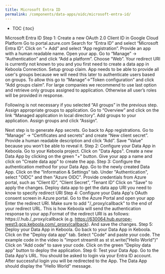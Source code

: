 ```yaml
---
title: Microsoft Entra ID
permalink: /components/data-apps/oidc/microsoft-entra-id/
---
```


* TOC
{:toc}

Microsoft Entra ID
Step 1: Create a new OAuth 2.0 Client ID in Google Cloud Platform
Go to portal.azure.com
Search for “Entra ID” and select “Microsoft Entra ID”.
Click on “+ Add” and select “App registration”.
Provide an app with a human readable name.
Open your app. Go to “Manage” → “Authentication” and click “Add a platform”.
Choose “Web”.
Your redirect URl is currently not known to you and you first need to create a data app in Keboola Connection. 
Setup group claim. App needs to be able to provide all user's groups because we will need this later to authenticate users based on groups. To allow this go to “Manage”->”Token configuration” and click “Add groups claim”. 
For large companies we recommend to use last option and retrieve only groups assigned to application. Otherwise all user’s roles will be provided in response.

Following is not necessary if you selected “All groups” in the previous step. 
Assign appropriate groups to application. Go to “Overview” and click on the link “Managed application in local directory”.
Add groups to your application.
Assign groups and click “Assign”.

Next step is to generate App secrets. Go back to App registrations. Go to “Manage” -> “Certificates and secrets” and create “New client secret”.
Provide a human readable description and click “Add”. Save “Value” because you won’t be able to reveal it.
Step 2: Configure your Data App in Keboola.
Go to your Keboola project.
Click on "Data Apps".
Create a new Data App by clicking on the green "+" button.
Give your app a name and click on "Create data app" to create the app.
Step 3: Configure the authentication method for your Data App.
Go to the newly created Data App.
Click on the "Information & Settings" tab.
Under "Authentication", select "OIDC" and then "Azure OIDC".
Provide credentials from Azure portal, such as “Client ID”, “Client Secret”, “Tenant ID”
Click on "Save" to apply the changes.
Deploy data app to get the data app URl you need to know to specify redirect URl
Step 4: Configure your Data App's OAuth consent screen in Azure portal.
Go to the Azure Portal and open your app
Enter the redirect URl. Make sure to add "/_proxy/callback" to the end of your redirect URL. This is how Keboola will send the authentication response to your app.Format of the redirect URl is as follows:
https://<dataAppId>.hub.<keboolaConnectionHost>/_proxy/callback (e.g. https://630064.hub.europe-west3.gcp.keboola.com/_proxy/callback).
And save the changes.
Step 5: Deploy your Data App in Keboola.
Go back to your Data App in Keboola.
Click on the "Deploy data app" tab.
Select "Code" and paste your code. The example code in the video is "import streamlit as st st.write("Hello World")"
Click on "Add code" to save your code.
Click on the green "Deploy data app" button to deploy the application.
Step 6: Test your Data App.
Go to the Data App's URL.
You should be asked to login via your Entra ID account.
After successful login you will be redirected to the App.
The Data App should display the "Hello World" message.
 
 



